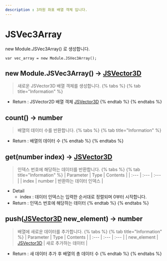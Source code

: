 ```yaml
---
description : 3차원 좌표 배열 객체 입니다.
---
```


# JSVec3Array
new Module.JSVec3Array() 로 생성합니다.
```text
var vec_array = new Module.JSVec3Array();
```

## new Module.JSVec3Array\(\) → [JSVector3D](jsvector3d.md)
> 새로운 JSVector3D 배열 객체를 생성합니다.
{% tabs %}
{% tab title="Information" %}
* Return : JSVector2D 배열 객체 [JSVector3D](jsvector3d.md)
{% endtab %}
{% endtabs %}

## count\(\) → number
> 배열의 데이터 수를 반환합니다.
{% tabs %}
{% tab title="Information" %}
* Return : 배열의 데이터 수
{% endtab %}
{% endtabs %}

## get\(number index\) → [JSVector3D](jsvector3d.md)
> 인덱스 번호에 해당하는 데이터를 반환합니다.
{% tabs %}
{% tab title="Information" %}
| Parameter | Type | Contents |
| :--- | :--- | :--- |
| index | number | 반환하는 데이터 인덱스 |
* Detail
  * index : 데이터 인덱스는 입력한 순서대로 정렬되며 0부터 시작합니다.
* Return : 인덱스 번호에 해당하는 데이터
{% endtab %}
{% endtabs %}

## push\([JSVector3D](jsvector3d.md) new_element\) → number
> 배열에 새로운 데이터를 추가합니다.
{% tabs %}
{% tab title="Information" %}
| Parameter | Type | Contents |
| :--- | :--- | :--- |
| new_element | [JSVector3D](jsvector3d.md) | 새로 추가하는 데이터 |
* Return : 새 데이터 추가 후 배열의 총 데이터 수
{% endtab %}
{% endtabs %}